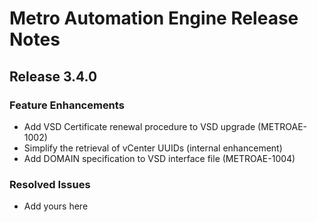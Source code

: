 # Metro Automation Engine Release Notes
## Release 3.4.0
### Feature Enhancements
* Add VSD Certificate renewal procedure to VSD upgrade (METROAE-1002)
* Simplify the retrieval of vCenter UUIDs (internal enhancement)
* Add DOMAIN specification to VSD interface file (METROAE-1004)

### Resolved Issues
* Add yours here
